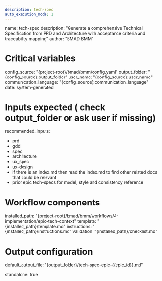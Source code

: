 ```yaml
---
description: tech-spec
auto_execution_mode: 1
---
```


name: tech-spec
description: "Generate a comprehensive Technical Specification from PRD and Architecture with acceptance criteria and traceability mapping"
author: "BMAD BMM"

# Critical variables
config_source: "{project-root}/bmad/bmm/config.yaml"
output_folder: "{config_source}:output_folder"
user_name: "{config_source}:user_name"
communication_language: "{config_source}:communication_language"
date: system-generated

# Inputs expected ( check output_folder or ask user if missing)
recommended_inputs:
  - prd
  - gdd
  - spec
  - architecture
  - ux_spec
  - ux-design
  - if there is an index.md then read the index.md to find other related docs that could be relevant
  - prior epic tech-specs for model, style and consistency reference

# Workflow components
installed_path: "{project-root}/bmad/bmm/workflows/4-implementation/epic-tech-context"
template: "{installed_path}/template.md"
instructions: "{installed_path}/instructions.md"
validation: "{installed_path}/checklist.md"

# Output configuration
default_output_file: "{output_folder}/tech-spec-epic-{{epic_id}}.md"

standalone: true
